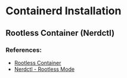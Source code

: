 # Containerd Installation

## Rootless Container (Nerdctl)

### References:

- [Rootless Container](https://github.com/containerd/nerdctl/blob/master/docs/rootless.md)
- [Nerdctl - Rootless Mode](https://github.com/containerd/nerdctl/blob/master/docs/rootless.md)

